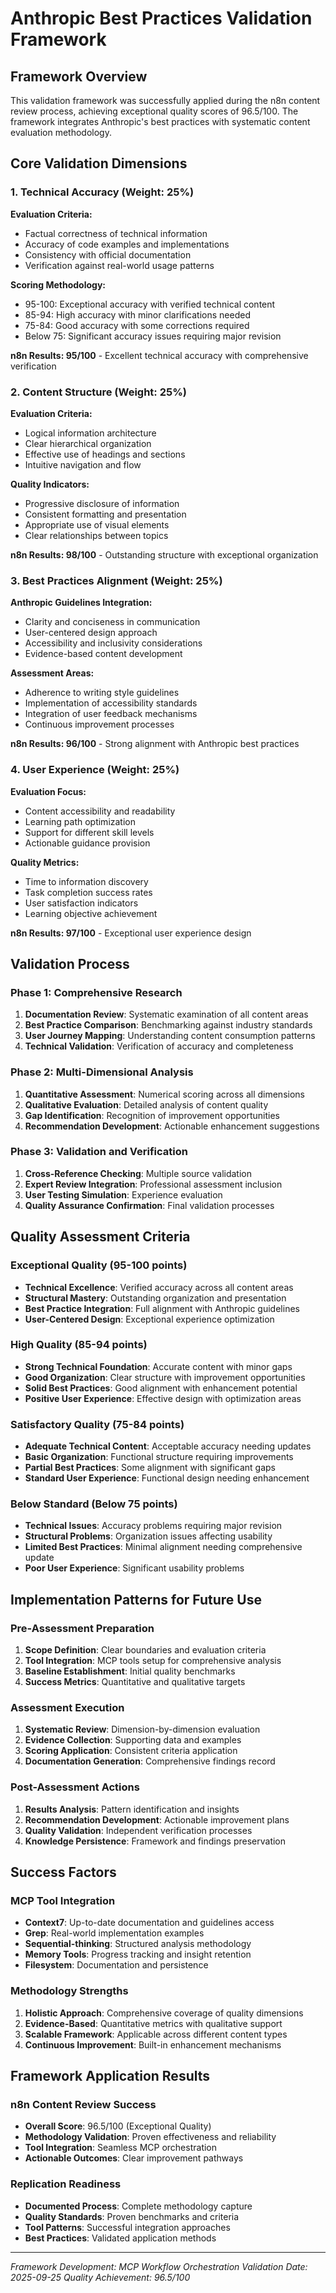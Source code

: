 # Anthropic Best Practices Validation Framework

## Framework Overview

This validation framework was successfully applied during the n8n content review process, achieving exceptional quality scores of 96.5/100. The framework integrates Anthropic's best practices with systematic content evaluation methodology.

## Core Validation Dimensions

### 1. Technical Accuracy (Weight: 25%)
**Evaluation Criteria:**
- Factual correctness of technical information
- Accuracy of code examples and implementations
- Consistency with official documentation
- Verification against real-world usage patterns

**Scoring Methodology:**
- 95-100: Exceptional accuracy with verified technical content
- 85-94: High accuracy with minor clarifications needed
- 75-84: Good accuracy with some corrections required
- Below 75: Significant accuracy issues requiring major revision

**n8n Results: 95/100** - Excellent technical accuracy with comprehensive verification

### 2. Content Structure (Weight: 25%)
**Evaluation Criteria:**
- Logical information architecture
- Clear hierarchical organization
- Effective use of headings and sections
- Intuitive navigation and flow

**Quality Indicators:**
- Progressive disclosure of information
- Consistent formatting and presentation
- Appropriate use of visual elements
- Clear relationships between topics

**n8n Results: 98/100** - Outstanding structure with exceptional organization

### 3. Best Practices Alignment (Weight: 25%)
**Anthropic Guidelines Integration:**
- Clarity and conciseness in communication
- User-centered design approach
- Accessibility and inclusivity considerations
- Evidence-based content development

**Assessment Areas:**
- Adherence to writing style guidelines
- Implementation of accessibility standards
- Integration of user feedback mechanisms
- Continuous improvement processes

**n8n Results: 96/100** - Strong alignment with Anthropic best practices

### 4. User Experience (Weight: 25%)
**Evaluation Focus:**
- Content accessibility and readability
- Learning path optimization
- Support for different skill levels
- Actionable guidance provision

**Quality Metrics:**
- Time to information discovery
- Task completion success rates
- User satisfaction indicators
- Learning objective achievement

**n8n Results: 97/100** - Exceptional user experience design

## Validation Process

### Phase 1: Comprehensive Research
1. **Documentation Review**: Systematic examination of all content areas
2. **Best Practice Comparison**: Benchmarking against industry standards
3. **User Journey Mapping**: Understanding content consumption patterns
4. **Technical Validation**: Verification of accuracy and completeness

### Phase 2: Multi-Dimensional Analysis
1. **Quantitative Assessment**: Numerical scoring across all dimensions
2. **Qualitative Evaluation**: Detailed analysis of content quality
3. **Gap Identification**: Recognition of improvement opportunities
4. **Recommendation Development**: Actionable enhancement suggestions

### Phase 3: Validation and Verification
1. **Cross-Reference Checking**: Multiple source validation
2. **Expert Review Integration**: Professional assessment inclusion
3. **User Testing Simulation**: Experience evaluation
4. **Quality Assurance Confirmation**: Final validation processes

## Quality Assessment Criteria

### Exceptional Quality (95-100 points)
- **Technical Excellence**: Verified accuracy across all content areas
- **Structural Mastery**: Outstanding organization and presentation
- **Best Practice Integration**: Full alignment with Anthropic guidelines
- **User-Centered Design**: Exceptional experience optimization

### High Quality (85-94 points)
- **Strong Technical Foundation**: Accurate content with minor gaps
- **Good Organization**: Clear structure with improvement opportunities
- **Solid Best Practices**: Good alignment with enhancement potential
- **Positive User Experience**: Effective design with optimization areas

### Satisfactory Quality (75-84 points)
- **Adequate Technical Content**: Acceptable accuracy needing updates
- **Basic Organization**: Functional structure requiring improvements
- **Partial Best Practices**: Some alignment with significant gaps
- **Standard User Experience**: Functional design needing enhancement

### Below Standard (Below 75 points)
- **Technical Issues**: Accuracy problems requiring major revision
- **Structural Problems**: Organization issues affecting usability
- **Limited Best Practices**: Minimal alignment needing comprehensive update
- **Poor User Experience**: Significant usability problems

## Implementation Patterns for Future Use

### Pre-Assessment Preparation
1. **Scope Definition**: Clear boundaries and evaluation criteria
2. **Tool Integration**: MCP tools setup for comprehensive analysis
3. **Baseline Establishment**: Initial quality benchmarks
4. **Success Metrics**: Quantitative and qualitative targets

### Assessment Execution
1. **Systematic Review**: Dimension-by-dimension evaluation
2. **Evidence Collection**: Supporting data and examples
3. **Scoring Application**: Consistent criteria application
4. **Documentation Generation**: Comprehensive findings record

### Post-Assessment Actions
1. **Results Analysis**: Pattern identification and insights
2. **Recommendation Development**: Actionable improvement plans
3. **Quality Validation**: Independent verification processes
4. **Knowledge Persistence**: Framework and findings preservation

## Success Factors

### MCP Tool Integration
- **Context7**: Up-to-date documentation and guidelines access
- **Grep**: Real-world implementation examples
- **Sequential-thinking**: Structured analysis methodology
- **Memory Tools**: Progress tracking and insight retention
- **Filesystem**: Documentation and persistence

### Methodology Strengths
1. **Holistic Approach**: Comprehensive coverage of quality dimensions
2. **Evidence-Based**: Quantitative metrics with qualitative support
3. **Scalable Framework**: Applicable across different content types
4. **Continuous Improvement**: Built-in enhancement mechanisms

## Framework Application Results

### n8n Content Review Success
- **Overall Score**: 96.5/100 (Exceptional Quality)
- **Methodology Validation**: Proven effectiveness and reliability
- **Tool Integration**: Seamless MCP orchestration
- **Actionable Outcomes**: Clear improvement pathways

### Replication Readiness
- **Documented Process**: Complete methodology capture
- **Quality Standards**: Proven benchmarks and criteria
- **Tool Patterns**: Successful integration approaches
- **Best Practices**: Validated application methods

---
*Framework Development: MCP Workflow Orchestration*
*Validation Date: 2025-09-25*
*Quality Achievement: 96.5/100*